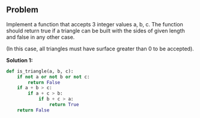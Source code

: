 ## Problem

Implement a function that accepts 3 integer values a, b, c. The function should return true if a triangle can be built with the sides of given length and false in any other case.

(In this case, all triangles must have surface greater than 0 to be accepted).

**Solution 1:**

```python
def is_triangle(a, b, c):
    if not a or not b or not c:
        return False
    if a + b > c:
        if a + c > b:
            if b + c > a:
                return True
    return False
```
